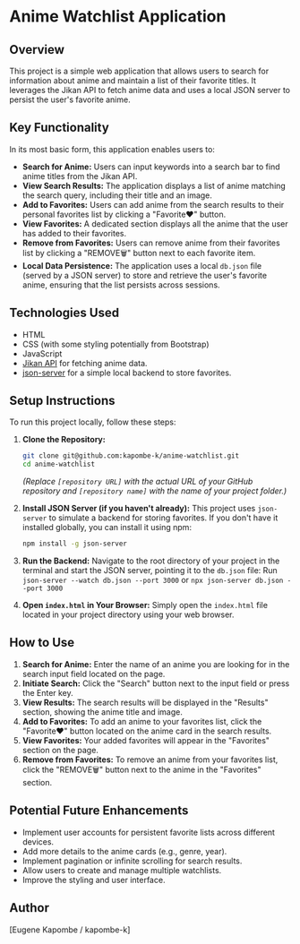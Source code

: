 # Anime Watchlist Application

## Overview

This project is a simple web application that allows users to search for information about anime and maintain a list of their favorite titles. It leverages the Jikan API to fetch anime data and uses a local JSON server to persist the user's favorite anime.

## Key Functionality

In its most basic form, this application enables users to:

* **Search for Anime:** Users can input keywords into a search bar to find anime titles from the Jikan API.
* **View Search Results:** The application displays a list of anime matching the search query, including their title and an image.
* **Add to Favorites:** Users can add anime from the search results to their personal favorites list by clicking a "Favorite❤️" button.
* **View Favorites:** A dedicated section displays all the anime that the user has added to their favorites.
* **Remove from Favorites:** Users can remove anime from their favorites list by clicking a "REMOVE🗑️" button next to each favorite item.
* **Local Data Persistence:** The application uses a local `db.json` file (served by a JSON server) to store and retrieve the user's favorite anime, ensuring that the list persists across sessions.

## Technologies Used

* HTML
* CSS (with some styling potentially from Bootstrap)
* JavaScript
* [Jikan API](https://jikan.moe/) for fetching anime data.
* [json-server](https://github.com/typicode/json-server) for a simple local backend to store favorites.

## Setup Instructions

To run this project locally, follow these steps:

1.  **Clone the Repository:**
    ```bash
    git clone git@github.com:kapombe-k/anime-watchlist.git
    cd anime-watchlist
    ```
    *(Replace `[repository URL]` with the actual URL of your GitHub repository and `[repository name]` with the name of your project folder.)*

2.  **Install JSON Server (if you haven't already):**
    This project uses `json-server` to simulate a backend for storing favorites. If you don't have it installed globally, you can install it using npm:
    ```bash
    npm install -g json-server
    ```

3.  **Run the Backend:**
    Navigate to the root directory of your project in the terminal and start the JSON server, pointing it to the `db.json` file:
    Run
    `json-server --watch db.json --port 3000` or `npx json-server db.json --port 3000`


4.  **Open `index.html` in Your Browser:**
    Simply open the `index.html` file located in your project directory using your web browser.

## How to Use

1.  **Search for Anime:** Enter the name of an anime you are looking for in the search input field located on the page.
2.  **Initiate Search:** Click the "Search" button next to the input field or press the Enter key.
3.  **View Results:** The search results will be displayed in the "Results" section, showing the anime title and image.
4.  **Add to Favorites:** To add an anime to your favorites list, click the "Favorite❤️" button located on the anime card in the search results.
5.  **View Favorites:** Your added favorites will appear in the "Favorites" section on the page.
6.  **Remove from Favorites:** To remove an anime from your favorites list, click the "REMOVE🗑️" button next to the anime in the "Favorites" section.

## Potential Future Enhancements

* Implement user accounts for persistent favorite lists across different devices.
* Add more details to the anime cards (e.g., genre, year).
* Implement pagination or infinite scrolling for search results.
* Allow users to create and manage multiple watchlists.
* Improve the styling and user interface.

## Author

[Eugene Kapombe / kapombe-k]